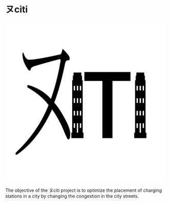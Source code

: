 # ヌciti 

![Logo of the NuCiti project](logo/NUciti_Logo_New.png)

The objective of the ヌciti project is to optimize the placement of charging stations in a city by changing the congestion in the city streets.

